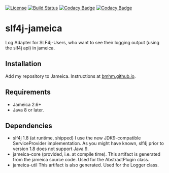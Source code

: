 [![License](https://img.shields.io/badge/License-Apache%202.0-blue.svg)](https://opensource.org/licenses/Apache-2.0) [![Build Status](https://travis-ci.org/bmhm/slf4j-jameica?branch=master)](https://travis-ci.org/bmhm/slf4j-jameica) [![Codacy Badge](https://api.codacy.com/project/badge/Grade/4f0a36fd479b44a590f0a8bc9e796c68)](https://www.codacy.com/app/bmarwell/slf4j-jameica?utm_source=github.com&amp;utm_medium=referral&amp;utm_content=bmhm/slf4j-jameica&amp;utm_campaign=Badge_Grade) [![Codacy Badge](https://api.codacy.com/project/badge/Coverage/4f0a36fd479b44a590f0a8bc9e796c68)](https://www.codacy.com/app/bmarwell/slf4j-jameica?utm_source=github.com&amp;utm_medium=referral&amp;utm_content=bmhm/slf4j-jameica&amp;utm_campaign=Badge_Coverage)


# slf4j-jameica

Log Adapter for SLF4j-Users, who want to see their logging output (using the slf4j api) in jameica.

## Installation

Add my repository to Jameica.
Instructions at [bmhm.github.io](https://bmhm.github.io/).

## Requirements
* Jameica 2.6+
* Java 8 or later.

## Dependencies

* slf4j 1.8 (at runtime, shipped)
  I use the new JDK9-compatible ServiceProvider implementation.
  As you might have known, slf4j prior to version 1.8
  does not support Java 9.
* jameica-core (provided, i.e. at compile time).
  This artifact is generated from the jameica source code.
  Used for the AbstractPlugin class.
* jameica-util
  This artifact is also generated.
  Used for the Logger class.



